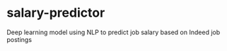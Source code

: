 # salary-predictor
Deep learning model using NLP to predict job salary based on Indeed job postings
